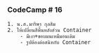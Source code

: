 ### CodeCamp # 16
    1. น.ส.มาริษา กุลสิม
    2. ให้เปลี่ยนสีพื้นหลังส่วน Container
        - มีเงา+ขอบมนเหมืมอนเดิม
        - รูปต้องต่อสนิทกับ Container
        
